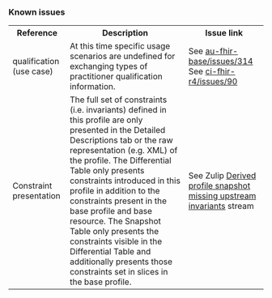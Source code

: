 ### Known issues
<table class="list" width="100%">
<tbody>
  <tr>
    <th>Reference</th>
    <th>Description</th>
    <th>Issue link</th>
  </tr>
   <tr>
     <td>qualification (use case)</td>
     <td>At this time specific usage scenarios are undefined for exchanging types of practitioner qualification information.</td>
     <td>See <a href="https://github.com/hl7au/au-fhir-base/issues/314">au-fhir-base/issues/314</a><br/>See <a href="https://github.com/AuDigitalHealth/ci-fhir-r4/issues/90">ci-fhir-r4/issues/90</a></td>
  </tr> 
   <tr>
     <td>Constraint presentation</td>
     <td>The full set of constraints (i.e. invariants) defined in this profile are only presented in the Detailed Descriptions tab or the raw representation (e.g. XML) of the profile. The Differential Table only presents constraints introduced in this profile in addition to the constraints present in the base profile and base resource. The Snapshot Table only presents the constraints visible in the Differential Table and additionally presents those constraints set in slices in the base profile.</td>
     <td>See Zulip <a href="https://chat.fhir.org/#narrow/stream/179252-IG-creation/topic/Derived.20profile.20snapshot.20missing.20upstream.20invariants">Derived profile snapshot missing upstream invariants</a> stream</td>
  </tr> 
 </tbody>
</table> 